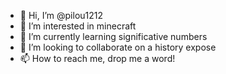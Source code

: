 - 👋 Hi, I’m @pilou1212
- 👀 I’m interested in minecraft
- 🌱 I’m currently learning significative numbers
- 💞️ I’m looking to collaborate on a history expose
- 📫 How to reach me, drop me a word!

<!---
pilou1212/pilou1212 is a ✨ special ✨ repository because its `README.md` (this file) appears on your GitHub profile.
You can click the Preview link to take a look at your changes.
--->
